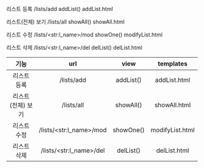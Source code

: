 리스트 등록  /lists/add  addList()  addList.html

리스트(전체) 보기  /lists/all  showAll()  showAll.html

리스트 수정  /lists/\<str:l_name\>/mod  showOne()  modifyList.html

리스트 삭제  /lists/\<str:l_name\>/del  delList()  delList.html



|       기능        |            url            |   view    |    templates    |
| :---------------: | :-----------------------: | :-------: | :-------------: |
|    리스트 등록    |        /lists/add         | addList() |  addList.html   |
| 리스트(전체) 보기 |        /lists/all         | showAll() |  showAll.html   |
|    리스트 수정    | /lists/\<str:l_name\>/mod | showOne() | modifyList.html |
|    리스트 삭제    | /lists/\<str:l_name\>/del | delList() |  delList.html   |

